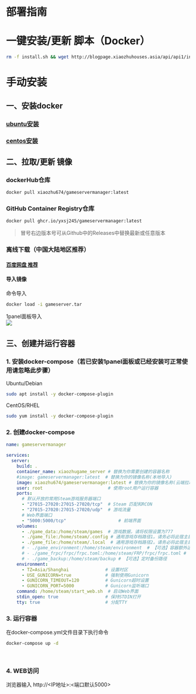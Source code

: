# 部署指南

# 一键安装/更新 脚本（Docker）

```Bash
rm -f install.sh && wget http://blogpage.xiaozhuhouses.asia/api/api1/install.sh && chmod +x install.sh && ./install.sh
```

# 手动安装

## 一、安装docker

### [ubuntu安装](https://zhuanlan.zhihu.com/p/708360250)

### [centos安装](https://zhuanlan.zhihu.com/p/703693460)

## 二、拉取/更新 镜像

### dockerHub仓库

```bash
docker pull xiaozhu674/gameservermanager:latest
```

### GitHub Container Registry仓库

```bash
docker pull ghcr.io/yxsj245/gameservermanager:latest
```

> 冒号右边版本号可从Github中的Releases中替换最新或任意版本

### 离线下载（中国大陆地区推荐）

#### [百度网盘 推荐](https://pan.baidu.com/s/1NyinYIwX1xeL4jWafIuOgw?pwd=v75z)

#### 导入镜像

命令导入

```bash
docker load -i gameserver.tar
```

1panel面板导入  
​![](https://pic1.imgdb.cn/item/680c539b58cb8da5c8ce1d68.png)

## 三、创建并运行容器

### 1. 安装docker-compose（若已安装1panel面板或已经安装可正常使用请忽略此步骤）

Ubuntu/Debian

```bash
sudo apt install -y docker-compose-plugin
```

CentOS/RHEL

```bash
sudo yum install -y docker-compose-plugin
```

### 2. 创建docker-compose

```yml
name: gameservermanager

services:
  server:
    build: .
    container_name: xiaozhugame_server # 替换为你需要创建的容器名称
    #image: gameservermanager:latest  # 替换为你的镜像名称(本地导入)
    image: xiaozhu674/gameservermanager:latest # 替换为你的镜像名称(云端拉取)
    user: root                         # 使用root用户运行容器
    ports:
      # 默认开放的常用Steam游戏服务器端口
      - "27015-27020:27015-27020/tcp"  # Steam 匹配和RCON
      - "27015-27020:27015-27020/udp"  # 游戏流量 
      # Web界面端口
      - "5000:5000/tcp"                    # 前端界面
    volumes:
      - ./game_data:/home/steam/games  # 游戏数据，请将权限设置为777
      - ./game_file:/home/steam/.config # 通用游戏存档路径1。请务必将此宿主目录权限设置为777
      - ./game_file:/home/steam/.local  # 通用游戏存档路径2。请务必将此宿主目录权限设置为777
      # - ./game_environment:/home/steam/environment  # 【可选】容器额外运行库安装路径 请将权限设置为777
      # - ./game_frpc/frpc/frpc.toml:/home/steam/FRP/frpc/frpc.toml # 【可选】容器内网穿透frpc配置文件
      # - ./game_backup:/home/steam/backup # 【可选】定时备份路径
    environment:
      - TZ=Asia/Shanghai              # 设置时区
      - USE_GUNICORN=true             # 强制使用Gunicorn
      - GUNICORN_TIMEOUT=120          # Gunicorn超时设置
      - GUNICORN_PORT=5000            # Gunicorn监听端口
    command: /home/steam/start_web.sh  # 启动Web界面
    stdin_open: true                  # 保持STDIN打开
    tty: true                         # 分配TTY
```

### 3. 运行容器

在docker-compose.yml文件目录下执行命令

```bash
docker-compose up -d
```

‍

### 4. WEB访问

浏览器输入 http://<IP地址>:<端口默认5000>
